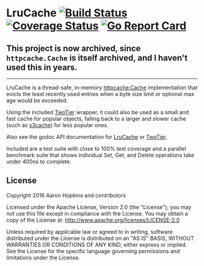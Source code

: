 LruCache [![Build Status](https://github.com/die-net/lrucache/actions/workflows/go-test.yml/badge.svg)](https://github.com/die-net/lrucache/actions/workflows/go-test.yml) [![Coverage Status](https://coveralls.io/repos/github/die-net/lrucache/badge.svg?branch=main)](https://coveralls.io/github/die-net/lrucache?branch=main) [![Go Report Card](https://goreportcard.com/badge/github.com/die-net/lrucache)](https://goreportcard.com/report/github.com/die-net/lrucache)
========

## This project is now archived, since `httpcache.Cache` is itself archived, and I haven't used this in years.

---

LruCache is a thread-safe, in-memory [httpcache.Cache](https://github.com/gregjones/httpcache) implementation that evicts the least recently used entries when a byte size limit or optional max age would be exceeded.

Using the included [TwoTier](https://github.com/die-net/lrucache/tree/main/twotier) wrapper, it could also be used as a small and fast cache for popular objects, falling back to a larger and slower cache (such as [s3cache](https://github.com/sourcegraph/s3cache)) for less popular ones.

Also see the godoc API documentation for [LruCache](https://godoc.org/github.com/die-net/lrucache) or [TwoTier](https://godoc.org/github.com/die-net/lrucache/twotier).

Included are a test suite with close to 100% test coverage and a parallel benchmark suite that shows individual Set, Get, and Delete operations take under 400ns to complete.

License
-------

Copyright 2016 Aaron Hopkins and contributors

Licensed under the Apache License, Version 2.0 (the "License"); you may not use this file except in compliance with the License. You may obtain a copy of the License at: http://www.apache.org/licenses/LICENSE-2.0

Unless required by applicable law or agreed to in writing, software distributed under the License is distributed on an "AS IS" BASIS, WITHOUT WARRANTIES OR CONDITIONS OF ANY KIND, either express or implied. See the License for the specific language governing permissions and limitations under the License.
